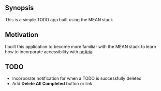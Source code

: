 ## Synopsis

This is a simple TODO app built using the MEAN stack

## Motivation

I built this application to become more familiar with the MEAN stack to learn how to incorporate accessibility with [ngAria](https://docs.angularjs.org/guide/accessibility)

## TODO

* Incorporate notification for when a TODO is successfully deleted
* Add **Delete All Completed** button or link
